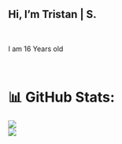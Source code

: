 <h2>Hi, I’m Tristan | S.</h2><br><p>I am 16 Years old</p><br>

# 📊 GitHub Stats:
![](https://github-readme-streak-stats.herokuapp.com/?user=TristanSimonDev&theme=nightowl&hide_border=false)<br/>
![](https://github-readme-stats.vercel.app/api/top-langs/?username=TristanSimonDev&theme=nightowl&hide_border=false&include_all_commits=true&count_private=true&layout=compact)
